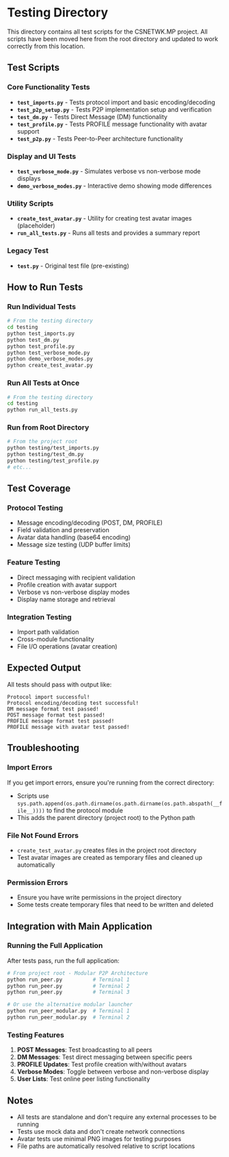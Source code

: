 # Testing Directory

This directory contains all test scripts for the CSNETWK.MP project. All scripts have been moved here from the root directory and updated to work correctly from this location.

## Test Scripts

### Core Functionality Tests
- **`test_imports.py`** - Tests protocol import and basic encoding/decoding
- **`test_p2p_setup.py`** - Tests P2P implementation setup and verification
- **`test_dm.py`** - Tests Direct Message (DM) functionality
- **`test_profile.py`** - Tests PROFILE message functionality with avatar support
- **`test_p2p.py`** - Tests Peer-to-Peer architecture functionality

### Display and UI Tests
- **`test_verbose_mode.py`** - Simulates verbose vs non-verbose mode displays
- **`demo_verbose_modes.py`** - Interactive demo showing mode differences

### Utility Scripts
- **`create_test_avatar.py`** - Utility for creating test avatar images (placeholder)
- **`run_all_tests.py`** - Runs all tests and provides a summary report

### Legacy Test
- **`test.py`** - Original test file (pre-existing)

## How to Run Tests

### Run Individual Tests
```bash
# From the testing directory
cd testing
python test_imports.py
python test_dm.py
python test_profile.py
python test_verbose_mode.py
python demo_verbose_modes.py
python create_test_avatar.py
```

### Run All Tests at Once
```bash
# From the testing directory
cd testing
python run_all_tests.py
```

### Run from Root Directory
```bash
# From the project root
python testing/test_imports.py
python testing/test_dm.py
python testing/test_profile.py
# etc...
```

## Test Coverage

### Protocol Testing
- Message encoding/decoding (POST, DM, PROFILE)
- Field validation and preservation
- Avatar data handling (base64 encoding)
- Message size testing (UDP buffer limits)

### Feature Testing
- Direct messaging with recipient validation
- Profile creation with avatar support
- Verbose vs non-verbose display modes
- Display name storage and retrieval

### Integration Testing
- Import path validation
- Cross-module functionality
- File I/O operations (avatar creation)

## Expected Output

All tests should pass with output like:
```
Protocol import successful!
Protocol encoding/decoding test successful!
DM message format test passed!
POST message format test passed!
PROFILE message format test passed!
PROFILE message with avatar test passed!
```

## Troubleshooting

### Import Errors
If you get import errors, ensure you're running from the correct directory:
- Scripts use `sys.path.append(os.path.dirname(os.path.dirname(os.path.abspath(__file__))))` to find the protocol module
- This adds the parent directory (project root) to the Python path

### File Not Found Errors
- `create_test_avatar.py` creates files in the project root directory
- Test avatar images are created as temporary files and cleaned up automatically

### Permission Errors
- Ensure you have write permissions in the project directory
- Some tests create temporary files that need to be written and deleted

## Integration with Main Application

### Running the Full Application
After tests pass, run the full application:
```bash
# From project root - Modular P2P Architecture
python run_peer.py          # Terminal 1
python run_peer.py          # Terminal 2 
python run_peer.py          # Terminal 3

# Or use the alternative modular launcher
python run_peer_modular.py  # Terminal 1
python run_peer_modular.py  # Terminal 2
```

### Testing Features
1. **POST Messages**: Test broadcasting to all peers
2. **DM Messages**: Test direct messaging between specific peers
3. **PROFILE Updates**: Test profile creation with/without avatars
4. **Verbose Modes**: Toggle between verbose and non-verbose display
5. **User Lists**: Test online peer listing functionality

## Notes

- All tests are standalone and don't require any external processes to be running
- Tests use mock data and don't create network connections
- Avatar tests use minimal PNG images for testing purposes
- File paths are automatically resolved relative to script locations
